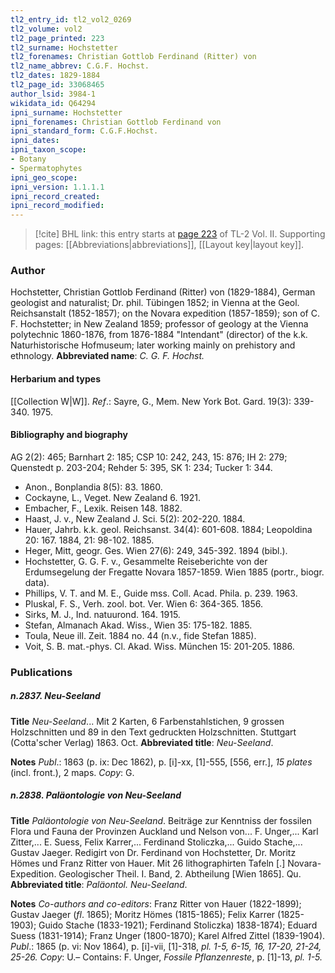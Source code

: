 ```yaml
---
tl2_entry_id: tl2_vol2_0269
tl2_volume: vol2
tl2_page_printed: 223
tl2_surname: Hochstetter
tl2_forenames: Christian Gottlob Ferdinand (Ritter) von
tl2_name_abbrev: C.G.F. Hochst.
tl2_dates: 1829-1884
tl2_page_id: 33068465
author_lsid: 3984-1
wikidata_id: Q64294
ipni_surname: Hochstetter
ipni_forenames: Christian Gottlob Ferdinand von
ipni_standard_form: C.G.F.Hochst.
ipni_dates: 
ipni_taxon_scope: 
- Botany
- Spermatophytes
ipni_geo_scope: 
ipni_version: 1.1.1.1
ipni_record_created: 
ipni_record_modified:
---
```



> [!cite] BHL link: this entry starts at [page 223](https://www.biodiversitylibrary.org/page/33068465) of TL-2 Vol. II.
> Supporting pages: [[Abbreviations|abbreviations]], [[Layout key|layout key]].

### Author

Hochstetter, Christian Gottlob Ferdinand (Ritter) von (1829-1884), German geologist and naturalist; Dr. phil. Tübingen 1852; in Vienna at the Geol. Reichsanstalt (1852-1857); on the Novara expedition (1857-1859); son of C. F. Hochstetter; in New Zealand 1859; professor of geology at the Vienna polytechnic 1860-1876, from 1876-1884 "Intendant" (director) of the k.k. Naturhistorische Hofmuseum; later working mainly on prehistory and ethnology. 
**Abbreviated name**: *C. G. F. Hochst.*

#### Herbarium and types

[[Collection W|W]].
*Ref*.: Sayre, G., Mem. New York Bot. Gard. 19(3): 339-340. 1975.

#### Bibliography and biography

AG 2(2): 465; Barnhart 2: 185; CSP 10: 242, 243, 15: 876; IH 2: 279; Quenstedt p. 203-204; Rehder 5: 395, SK 1: 234; Tucker 1: 344.
- Anon., Bonplandia 8(5): 83. 1860.
- Cockayne, L., Veget. New Zealand 6. 1921.
- Embacher, F., Lexik. Reisen 148. 1882.
- Haast, J. v., New Zealand J. Sci. 5(2): 202-220. 1884.
- Hauer, Jahrb. k.k. geol. Reichsanst. 34(4): 601-608. 1884; Leopoldina 20: 167. 1884, 21: 98-102. 1885.
- Heger, Mitt, geogr. Ges. Wien 27(6): 249, 345-392. 1894 (bibl.).
- Hochstetter, G. G. F. v., Gesammelte Reiseberichte von der Erdumsegelung der Fregatte Novara 1857-1859. Wien 1885 (portr., biogr. data).
- Phillips, V. T. and M. E., Guide mss. Coll. Acad. Phila. p. 239. 1963.
- Pluskal, F. S., Verh. zool. bot. Ver. Wien 6: 364-365. 1856.
- Sirks, M. J., Ind. natuurond. 164. 1915.
- Stefan, Almanach Akad. Wiss., Wien 35: 175-182. 1885.
- Toula, Neue ill. Zeit. 1884 no. 44 (n.v., fide Stefan 1885).
- Voit, S. B. mat.-phys. Cl. Akad. Wiss. München 15: 201-205. 1886.

### Publications

##### n.2837. Neu-Seeland

**Title**
*Neu-Seeland*... Mit 2 Karten, 6 Farbenstahlstichen, 9 grossen Holzschnitten und 89 in den Text gedruckten Holzschnitten. Stuttgart (Cotta'scher Verlag) 1863. Oct.
**Abbreviated title**: *Neu-Seeland*.

**Notes**
*Publ*.: 1863 (p. ix: Dec 1862), p. \[i\]-xx, \[1\]-555, \[556, err.\], *15 plates* (incl. front.), 2 maps.
*Copy*: G.

##### n.2838. Paläontologie von Neu-Seeland

**Title**
*Paläontologie von Neu-Seeland*. Beiträge zur Kenntniss der fossilen Flora und Fauna der Provinzen Auckland und Nelson von... F. Unger,... Karl Zitter,... E. Suess, Felix Karrer,... Ferdinand Stoliczka,... Guido Stache,... Gustav Jaeger. Redigirt von Dr. Ferdinand von Hochstetter, Dr. Moritz Hömes und Franz Ritter von Hauer. Mit 26 lithographirten Tafeln \[.\] Novara-Expedition. Geologischer Theil. I. Band, 2. Abtheilung \[Wien 1865\]. Qu.
**Abbreviated title**: *Paläontol. Neu-Seeland*.

**Notes**
*Co-authors and co-editors*: Franz Ritter von Hauer (1822-1899); Gustav Jaeger (*fl*. 1865); Moritz Hömes (1815-1865); Felix Karrer (1825- 1903); Guido Stache (1833-1921); Ferdinand Stoliczka) 1838-1874); Eduard Suess (1831-1914); Franz Unger (1800-1870); Karel Alfred Zittel (1839-1904).
*Publ*.: 1865 (p. vi: Nov 1864), p. \[i\]-vii, \[1\]-318, *pl. 1-5, 6-15, 16, 17-20, 21-24, 25-26. Copy*: U.– Contains: F. Unger, *Fossile Pflanzenreste*, p. \[1\]-13, *pl. 1-5.*

